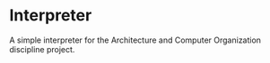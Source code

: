 # Interpreter
A simple interpreter for the Architecture and Computer Organization discipline project.
